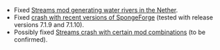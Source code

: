 - Fixed [Streams mod generating water rivers in the Nether](https://github.com/delvr/Streams/issues/97).
- Fixed [crash with recent versions of SpongeForge](https://github.com/delvr/Farseek/issues/55) (tested with release versions 7.1.9 and 7.1.10).
- Possibly fixed [Streams crash with certain mod combinations](https://github.com/delvr/Farseek/issues/56) (to be confirmed).
